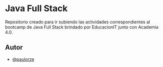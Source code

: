 
# Java Full Stack

Repositorio creado para ir subiendo las actividades correspondientes al bootcamp de Java Full Stack brindado por EducacionIT junto con Academia 4.0.

## Autor

- [@paulorze](https://www.github.com/paulorze)

